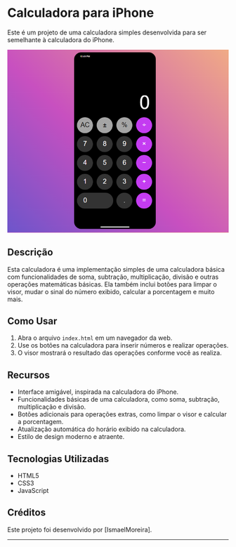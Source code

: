 # Calculadora para iPhone

Este é um projeto de uma calculadora simples desenvolvida para ser semelhante à calculadora do iPhone.

![Calculadora para iPhone](img-teste.png)

## Descrição

Esta calculadora é uma implementação simples de uma calculadora básica com funcionalidades de soma, subtração, multiplicação, divisão e outras operações matemáticas básicas. Ela também inclui botões para limpar o visor, mudar o sinal do número exibido, calcular a porcentagem e muito mais.

## Como Usar

1. Abra o arquivo `index.html` em um navegador da web.
2. Use os botões na calculadora para inserir números e realizar operações.
3. O visor mostrará o resultado das operações conforme você as realiza.

## Recursos

- Interface amigável, inspirada na calculadora do iPhone.
- Funcionalidades básicas de uma calculadora, como soma, subtração, multiplicação e divisão.
- Botões adicionais para operações extras, como limpar o visor e calcular a porcentagem.
- Atualização automática do horário exibido na calculadora.
- Estilo de design moderno e atraente.

## Tecnologias Utilizadas

- HTML5
- CSS3
- JavaScript

## Créditos

Este projeto foi desenvolvido por [IsmaelMoreira].

---
